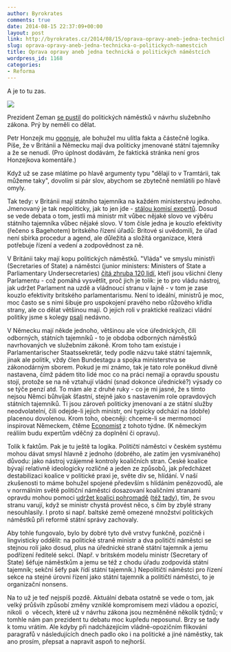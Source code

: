 ```yaml
---
author: Byrokrates
comments: true
date: 2014-08-15 22:37:09+00:00
layout: post
link: http://byrokrates.cz/2014/08/15/oprava-opravy-aneb-jedna-technicka-o-politickych-namestcich/
slug: oprava-opravy-aneb-jedna-technicka-o-politickych-namestcich
title: Oprava opravy aneb jedna technická o politických náměstcích
wordpress_id: 1168
categories:
- Reforma
---
```


A je to tu zas.

![](http://imgs.xkcd.com/comics/duty_calls.png)

Prezident Zeman [se pustil](http://www.ceskatelevize.cz/ct24/domaci/283015-zeman-odmitam-politicke-namestky-kteri-si-za-100-tisic-budou-cesat-pesinku/) do politických náměstků v návrhu služebního zákona. Prý by neměli co dělat.

Petr Honzejk mu [oponuje](http://dialog.ihned.cz/komentare/c1-62646370-zeman-je-zpet-a-ve-slusne-forme), ale bohužel mu ulítla fakta a částečně logika. Píše, že v Británii a Německu mají dva politicky jmenované státní tajemníky a že se nenudí. (Pro úplnost dodávám, že faktická stránka není gros Honzejkova komentáře.)

Když už se zase mlátíme po hlavě argumenty typu "dělají to v Tramtárii, tak můžeme taky", dovolím si pár slov, abychom se zbytečně nemlátili po hlavě omyly.

<!-- more -->

Tak tedy: v Británii mají státního tajemníka na každém ministerstvu jednoho. Jmenovaný je tak nepoliticky, jak to jen jde - [stálou komisí expertů](http://civilservicecommission.independent.gov.uk/). Dosud se vede debata o tom, jestli má ministr mít vůbec nějaké slovo ve výběru státního tajemníka vůbec nějaké slovo. V tom čísle jedna je kouzlo efektivity (řečeno s Bagehotem) britského řízení úřadů: Britové si uvědomili, že úřad není sbírka procedur a agend, ale důležitá a složitá organizace, která potřebuje řízení a vedení a zodpovědnost za ně.

V Británii taky mají kopu politických náměstků. "Vláda" ve smyslu ministři (Secretaries of State) a náměstci (junior ministers: Ministers of State a Parliamentary Undersecretaries) [čítá zhruba 120 lidí](https://www.gov.uk/government/publications/government-ministers-and-responsibilities), kteří jsou všichni členy Parlamentu - což pomáhá vysvětlit, proč jich je tolik: je to pro vládu nástroj, jak udržet Parlament na uzdě a vládnoucí stranu v lajně - v tom je zase kouzlo efektivity britského parlamentarismu. Není to ideální, ministrů je moc, moc často se s nimi šibuje pro uspokojení pravého nebo růžového křídla strany, ale co dělat většinou mají. O jejich roli v praktické realizaci vládní politiky jsme s kolegy [psali](instituteforgovernment.org.uk/publications/doing-them-justice) nedávno.

V Německu mají někde jednoho, většinou ale více úřednických, čili odborných, státních tajemníků - to je obdoba odborných náměstků navrhovaných ve služebním zákoně. Krom toho tam existuje i Parlamentarischer Staatssekretär, tedy podle názvu také státní tajemník, jinak ale politik, vždy člen Bundestagu a spojka ministerstva se zákonodárným sborem. Pokud je mi známo, tak je tato role poněkud divně nastavena, čímž pádem tito lidé moc co na práci nemají a opravdu spoustu stojí, protože se na ně vztahují vládní (snad dokonce úřednické?) výsady co se týče penzí atd. To mám ale z druhé ruky - co je mi jasné, že s tímto nejsou Němci bůhvíjak šťastní, stejně jako s nastavením role opravdových státních tajemníků. Ti jsou zároveň politicky jmenovaní a ze státní služby neodvolatelní, čili odejde-li jejich ministr, oni typicky odchází na (dobře) placenou dovolenou. Krom toho, obecněji: chceme-li se mermomocí inspirovat Německem, čtěme [Economist](http://www.economist.com/news/leaders/21611068-governments-need-rethink-how-they-reward-and-motivate-civil-servants-mandarin-lessons) z tohoto týdne. (K německým reáliím budu expertům vděčný za doplnění či opravu).

Tolik k faktům. Pak je tu ještě ta logika. Političtí náměstci v českém systému mohou dávat smysl hlavně z jednoho (dobrého, ale zatím jen vysmívaného) důvodu: jako nástroj vzájemné kontroly koaličních stran. České koalice bývají relativně ideologicky rozličné a jeden ze způsobů, jak předcházet destabilizaci koalice v politické praxi je, světe div se, hlídání. V naší zkušenosti to máme bohužel spojené především s hlídáním penězovodů, ale v normálním světě političní náměstci dosazovaní koaličními stranami opravdu mohou pomoci [udržet koalici pohromadě](http://journals.cambridge.org/action/displayAbstract?fromPage=online&aid=8454988&fileId=S0022381611000879) ([též tady](http://www.jstor.org/discover/10.2307/2669240?uid=3738032&uid=2&uid=4&sid=21104528348827)), tím, že svou stranu varují, když se ministr chystá provést něco, s čím by zbylé strany nesouhlasily. I proto si např. baltské země omezené množství politických náměstků při reformě státní správy zachovaly.

Aby tohle fungovalo, bylo by dobré tyto dvě vrstvy funkčně, pozičně i lingvisticky oddělit: na politické straně ministr a dva političtí náměstci se stejnou rolí jako dosud, plus na úřednické straně státní tajemník a jemu podřízení ředitelé sekcí. (Např. v britském modelu ministr (Secretary of State) šéfuje náměstkům a jemu se též z chodu úřadu zodpovídá státní tajemník; sekční šéfy pak řídí státní tajemník.) Nepolitičtí náměstci pro řízení sekce na stejné úrovni řízení jako státní tajemník a političtí náměstci, to je organizační nonsens.

Na to už je teď nejspíš pozdě. Aktuální debata ostatně se vede o tom, jak velký průšvih způsobí změny vzniklé kompromisem mezi vládou a opozicí, nikoli  o  věcech, které už v návrhu zákona jsou nezměněné několik týdnů; v tomhle nám pan prezident tu debatu moc kupředu neposunul. Brzy se tady k tomu vrátím. Ale kdyby při nadcházejícím vládně-opozičním flikování paragrafů v následujících dnech padlo oko i na politické a jiné náměstky, tak ano prosím, přepsat a napravit aspoň to nejhorší.
